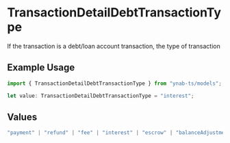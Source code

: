 # TransactionDetailDebtTransactionType

If the transaction is a debt/loan account transaction, the type of transaction

## Example Usage

```typescript
import { TransactionDetailDebtTransactionType } from "ynab-ts/models";

let value: TransactionDetailDebtTransactionType = "interest";
```

## Values

```typescript
"payment" | "refund" | "fee" | "interest" | "escrow" | "balanceAdjustment" | "credit" | "charge"
```